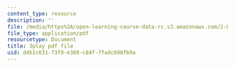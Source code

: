 ```yaml
---
content_type: resource
description: ''
file: /media/https%3A/open-learning-course-data-rc.s3.amazonaws.com/2-003sc-engineering-dynamics-fall-2011/d4b1c63173f0e360c84f7fadcb98fb9a_p9DHjoLS3GA.pdf
file_type: application/pdf
resourcetype: Document
title: 3play pdf file
uid: d4b1c631-73f0-e360-c84f-7fadcb98fb9a
---
```

